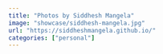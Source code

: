 ```yaml
---
title: "Photos by Siddhesh Mangela"
image: "showcase/siddhesh-mangela.jpg"
url: "https://siddheshmangela.github.io/"
categories: ["personal"]
---
```

